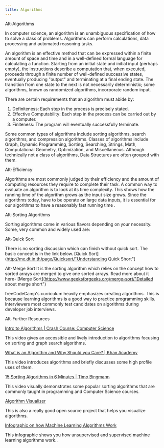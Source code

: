 ```yaml
---
title: Algorithms
---
```


Alt-Algorithms

In computer science, an algorithm is an unambiguous specification of how to solve a class of problems. Algorithms can perform calculations, data processing and automated reasoning tasks.

An algorithm is an effective method that can be expressed within a finite amount of space and time and in a well-defined formal language for calculating a function. Starting from an initial state and initial input (perhaps empty), the instructions describe a computation that, when executed, proceeds through a finite number of well-defined successive states, eventually producing "output" and terminating at a final ending state. The transition from one state to the next is not necessarily deterministic; some algorithms, known as randomized algorithms, incorporate random input.

There are certain requirements that an algorithm must abide by:
<ol>
  <li>Definiteness: Each step in the process is precisely stated.</li>
  <li>Effective Computability: Each step in the process can be carried out by a computer.</li>
  <li>Finiteness: The program will eventually successfully terminate.</li>
</ol>

Some common types of algorithms include sorting algorithms, search algorithms, and compression algorithms. Classes of algorithms include Graph, Dynamic Programming, Sorting, Searching, Strings, Math, Computational Geometry, Optimization, and Miscellaneous. Although technically not a class of algorithms, Data Structures are often grouped with them. 

Alt-Efficiency

Algorithms are most commonly judged by their efficiency and the amount of computing resources they require to complete their task. A common way to evaluate an algorithm is to look at its time complexity. This shows how the running time of the algorithm grows as the input size grows. Since the algorithms today, have to be operate on large data inputs, it is essential for our algorithms to have a reasonably fast running time .

Alt-Sorting Algorithms

Sorting algorithms come in various flavors depending on your necessity.
Some, very common and widely used are:

Alt-Quick Sort

There is no sorting discussion which can finish without quick sort. The basic concept is in the link below.
[Quick Sort](http://me.dt.in.th/page/Quicksort/"Understanding Quick Short")

Alt-Merge Sort
It is the sorting algorithm which relies on the concept how to sorted arrays are merged to give one sorted arrays. Read more about it here-
[Merge Sort](https://www.geeksforgeeks.org/merge-sort/"Detailed about merge short")

freeCodeCamp's curriculum heavily emphasizes creating algorithms. This is because learning algorithms is a good way to practice programming skills. Interviewers most commonly test candidates on algorithms during developer job interviews.

Alt-Further Resources

[Intro to Algorithms | Crash Course: Computer Science](https://www.youtube.com/watch?v=rL8X2mlNHPM "Algorithm lectures")

This video gives an accessible and lively introduction to algorithms focusing on sorting and graph search algorithms. 

[What is an Algorithm and Why Should you Care? | Khan Academy](https://www.youtube.com/watch?v=CvSOaYi89B4 "Khan Academy")

This video introduces algorithms and briefly discusses some high profile uses of them. 

[15 Sorting Algorithms in 6 Minutes | Timo Bingmann](https://www.youtube.com/watch?v=kPRA0W1kECg)

This video visually demonstrates some popular sorting algorithms that are commonly taught in programming and Computer Science courses.

[Algorithm Visualizer](http://algo-visualizer.jasonpark.me)

This is also a really good open source project that helps you visualize algorithms. 

[Infographic on how Machine Learning Algorithms Work](https://www.boozallen.com/content/dam/boozallen_site/sig/pdf/infographic/how-do-machines-learn.pdf)

This infographic shows you how unsupervised and supervised machine learning algorithms work..
